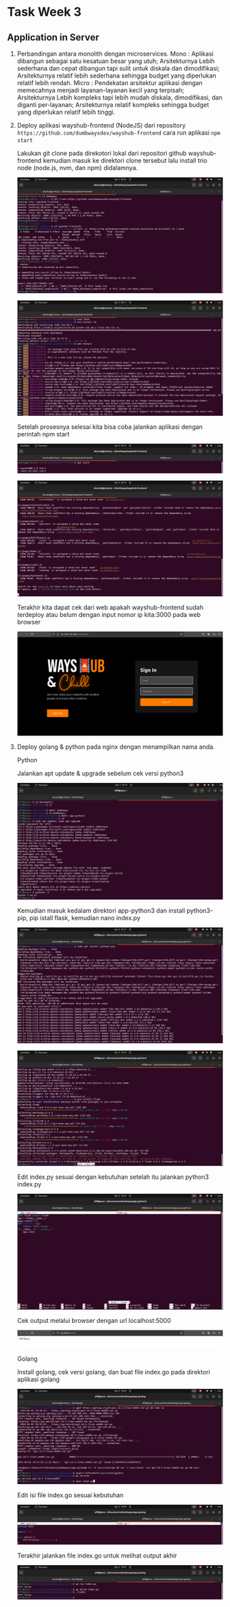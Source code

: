 # Task Week 3

## Application in Server

1. Perbandingan antara monolith dengan microservices.
   Mono  : Aplikasi dibangun sebagai satu kesatuan besar yang utuh; Arsitekturnya Lebih sederhana dan cepat dibangun tapi sulit untuk diskala dan dimodifikasi; Arsitekturnya relatif lebih sederhana sehingga budget yang diperlukan relatif lebih rendah.
   Micro : Pendekatan arsitektur aplikasi dengan memecahnya menjadi layanan-layanan kecil yang terpisah; Arsitekturnya Lebih kompleks tapi lebih mudah diskala, dimodifikasi, dan diganti per-layanan; Arsitekturnya relatif kompleks sehingga budget yang diperlukan relatif lebih tinggi.

2. Deploy aplikasi wayshub-frontend (NodeJS) dari repository ``` https://github.com/dumbwaysdev/wayshub-frontend ``` cara run aplikasi `npm start`

   Lakukan git clone pada direkotori lokal dari repositori github wayshub-frontend kemudian masuk ke direktori clone tersebut lalu install trio node (node.js, nvm, dan npm) didalamnya.

   ![Node.js Installation](screenshots/1.png)

   ![NVM & NPM Installation](screenshots/2.png)

   Setelah prosesnya selesai kita bisa coba jalankan aplikasi dengan perintah npm start

   ![NPM Start 1](screenshots/3.png)
   
   ![NPM Start 2](screenshots/4.png)

   Terakhir kita dapat cek dari web apakah wayshub-frontend sudah terdeploy atau belum dengan input nomor ip kita:3000 pada web browser

   ![Wayshub-Frontend Web Page](screenshots/5.png)   

3. Deploy golang & python pada nginx dengan menampilkan nama anda.

   Python
   
   Jalankan apt update & upgrade sebelum cek versi python3
   
   ![P1](screenshots/15.png)
   
   Kemudian masuk kedalam direktori app-python3 dan install python3-pip, pip istall flask, kemudian nano index.py
   
   ![P2](screenshots/16.png)
   
   ![P3](screenshots/17.png)
   
   Edit index.py sesuai dengan kebutuhan setelah itu jalankan python3 index.py
   
   ![P4](screenshots/18.png)
   
   Cek output melalui browser dengan url localhost:5000
   
   ![P5](screenshots/19.png)
   
   
   Golang
   
   Install golang, cek versi golang, dan buat file index.go pada direktori aplikasi golang
   
   ![G1](screenshots/20.png)
   
   Edit isi file index.go sesuai kebutuhan
   
   ![G2](screenshots/21.png)
   
   Terakhir jalankan file index.go untuk melihat output akhir
   
   ![G3](screenshots/22.png)
   
   
   
   
   
   
   
   
   
   
   
   
   
   
